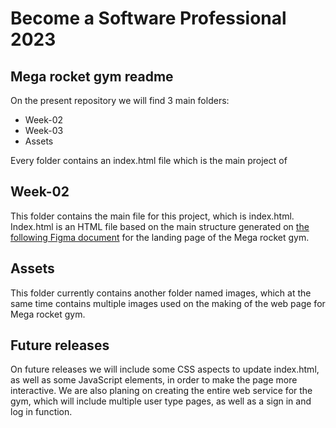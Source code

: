 # Become a Software Professional 2023

## Mega rocket gym readme

On the present repository we will find 3 main folders:

- Week-02
- Week-03
- Assets

Every folder contains an index.html file which is the main project of

## Week-02

This folder contains the main file for this project, which is index.html.
Index.html is an HTML file based on the main structure generated on [the following Figma document](https://www.figma.com/file/q7xbVOHjKu9ofdssX15Jve/UI-kit-RR---B?node-id=701-367&t=l6S4d9vXKJCGhrmY-0) for the landing page of the Mega rocket gym.

## Assets

This folder currently contains another folder named images, which at the same time contains multiple images used on the making of the web page for Mega rocket gym.

## Future releases

On future releases we will include some CSS aspects to update index.html, as well as some JavaScript elements, in order to make the page more interactive.
We are also planing on creating the entire web service for the gym, which will include multiple user type pages, as well as a sign in and log in function.